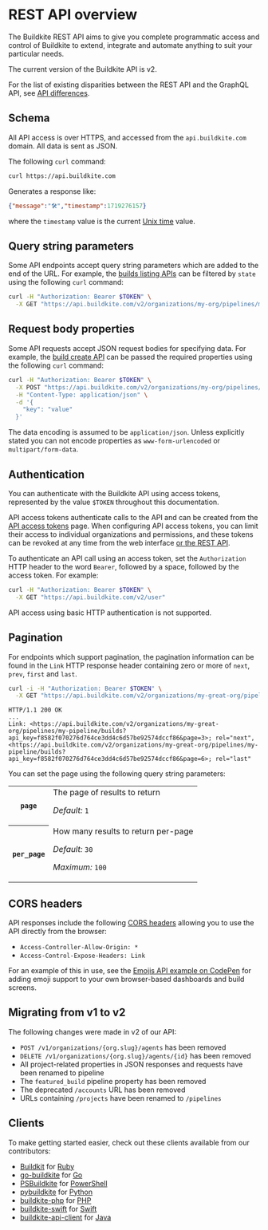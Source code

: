 # REST API overview

The Buildkite REST API aims to give you complete programmatic access and control of Buildkite to extend, integrate and automate anything to suit your particular needs.

The current version of the Buildkite API is v2.

For the list of existing disparities between the REST API and the GraphQL API, see [API differences](/docs/apis/api-differences).

## Schema

All API access is over HTTPS, and accessed from the `api.buildkite.com` domain. All data is sent as JSON.

The following `curl` command:

```bash
curl https://api.buildkite.com
```

Generates a response like:

```json
{"message":"🛠","timestamp":1719276157}
```

where the `timestamp` value is the current [Unix time](https://en.wikipedia.org/wiki/Unix_time) value.

## Query string parameters

Some API endpoints accept query string parameters which are added to the end of the URL. For example, the [builds listing APIs](/docs/api/builds#list-all-builds) can be filtered by `state` using the following `curl` command:

```bash
curl -H "Authorization: Bearer $TOKEN" \
  -X GET "https://api.buildkite.com/v2/organizations/my-org/pipelines/my-pipeline/builds?state=passed"
```

## Request body properties

Some API requests accept JSON request bodies for specifying data. For example, the [build create API](/docs/api/builds#create-a-build) can be passed the required properties using the following `curl` command:

```bash
curl -H "Authorization: Bearer $TOKEN" \
  -X POST "https://api.buildkite.com/v2/organizations/my-org/pipelines/my-pipeline/builds" \
  -H "Content-Type: application/json" \
  -d '{
    "key": "value"
  }'
```

The data encoding is assumed to be `application/json`. Unless explicitly stated you can not encode properties as `www-form-urlencoded` or `multipart/form-data`.

## Authentication

You can authenticate with the Buildkite API using access tokens, represented by the value `$TOKEN` throughout this documentation.

API access tokens authenticate calls to the API and can be created from the <a href="<%= url_helpers.user_access_tokens_url %>" rel="nofollow">API access tokens</a> page. When configuring API access tokens, you can limit their access to individual organizations and permissions, and these tokens can be revoked at any time from the web interface [or the REST API](/docs/apis/rest-api/access-token#revoke-the-current-token).

To authenticate an API call using an access token, set the <code>Authorization</code> HTTP header to the word <code>Bearer</code>, followed by a space, followed by the access token. For example:

```bash
curl -H "Authorization: Bearer $TOKEN" \
  -X GET "https://api.buildkite.com/v2/user"
```

API access using basic HTTP authentication is not supported.

## Pagination

For endpoints which support pagination, the pagination information can be found in the `Link` HTTP response header containing zero or more of `next`, `prev`, `first` and `last`.

```bash
curl -i -H "Authorization: Bearer $TOKEN" \
  -X GET "https://api.buildkite.com/v2/organizations/my-great-org/pipelines/my-pipeline/builds"
```

```
HTTP/1.1 200 OK
...
Link: <https://api.buildkite.com/v2/organizations/my-great-org/pipelines/my-pipeline/builds?api_key=f8582f070276d764ce3dd4c6d57be92574dccf86&page=3>; rel="next", <https://api.buildkite.com/v2/organizations/my-great-org/pipelines/my-pipeline/builds?api_key=f8582f070276d764ce3dd4c6d57be92574dccf86&page=6>; rel="last"
```

You can set the page using the following query string parameters:

<table>
<tbody>
  <tr><th><code>page</code></th><td>The page of results to return<p class="Docs__api-param-eg"><em>Default:</em> <code>1</code></p></td></tr>
  <tr><th><code>per_page</code></th><td>How many results to return per-page<p class="Docs__api-param-eg"><em>Default:</em> <code>30</code></p><p class="Docs__api-param-eg"><em>Maximum:</em> <code>100</code></p></td></tr>
</tbody>
</table>

## CORS headers

API responses include the following [CORS headers](https://developer.mozilla.org/en-US/docs/Web/HTTP/Access_control_CORS) allowing you to use the API directly from the browser:

* `Access-Controller-Allow-Origin: *`
* `Access-Control-Expose-Headers: Link`

For an example of this in use, see the [Emojis API example on CodePen](https://codepen.io/dannymidnight/pen/jOpJpmY) for adding emoji support to your own browser-based dashboards and build screens.

## Migrating from v1 to v2

The following changes were made in v2 of our API:

* <code>POST /v1/organizations/{org.slug}/agents</code> has been removed
* <code>DELETE /v1/organizations/{org.slug}/agents/{id}</code> has been removed
* All project-related properties in JSON responses and requests have been renamed to pipeline
* The <code>featured_build</code> pipeline property has been removed
* The deprecated <code>/accounts</code> URL has been removed
* URLs containing <code>/projects</code> have been renamed to <code>/pipelines</code>

## Clients

To make getting started easier, check out these clients available from our contributors:

<!-- vale off -->

* [Buildkit](https://github.com/Shopify/buildkit) for [Ruby](https://www.ruby-lang.org)
* [go-buildkite](https://github.com/buildkite/go-buildkite) for [Go](https://golang.org)
* [PSBuildkite](https://github.com/felixfbecker/PSBuildkite) for [PowerShell](https://microsoft.com/powershell)
* [pybuildkite](https://github.com/pyasi/pybuildkite) for [Python](https://www.python.org/)
* [buildkite-php](https://github.com/bbaga/buildkite-php) for [PHP](https://www.php.net/)
* [buildkite-swift](https://github.com/aaronsky/buildkite-swift) for [Swift](https://swift.org)
* [buildkite-api-client](https://github.com/SourceLabOrg/Buildkite-Api-Client) for [Java](https://www.java.com/en/)

<!-- vale on -->
